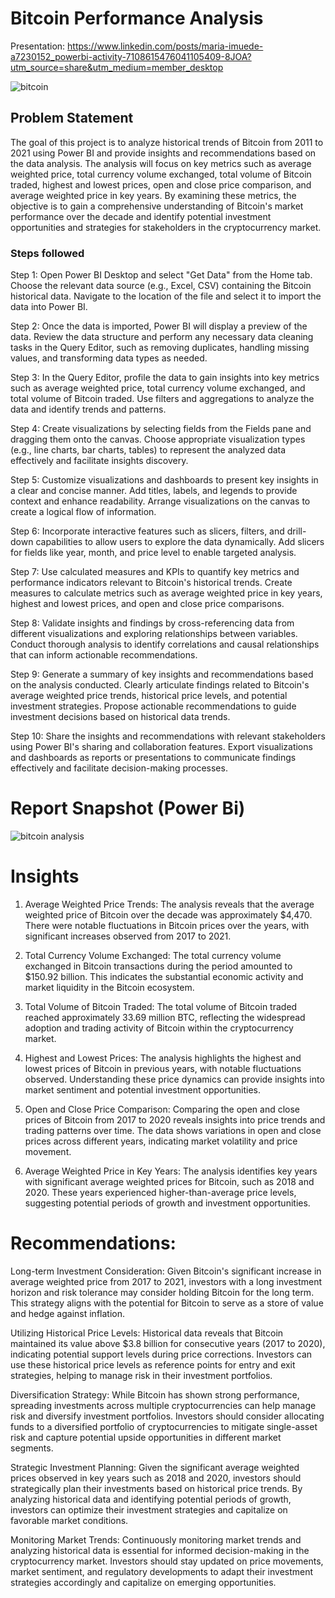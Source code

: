 
# Bitcoin Performance Analysis

Presentation: https://www.linkedin.com/posts/maria-imuede-a7230152_powerbi-activity-7108615476041105409-8JOA?utm_source=share&utm_medium=member_desktop
 

![bitcoin](https://github.com/MariaImuede/Power-Bi/assets/159175444/53b75fd4-f097-41be-95e9-da88da1b9b12)


## Problem Statement

The goal of this project is to analyze historical trends of Bitcoin from 2011 to 2021 using Power BI and provide insights and recommendations based on the data analysis. The analysis will focus on key metrics such as average weighted price, total currency volume exchanged, total volume of Bitcoin traded, highest and lowest prices, open and close price comparison, and average weighted price in key years. By examining these metrics, the objective is to gain a comprehensive understanding of Bitcoin's market performance over the decade and identify potential investment opportunities and strategies for stakeholders in the cryptocurrency market.

### Steps followed 


Step 1: Open Power BI Desktop and select "Get Data" from the Home tab. Choose the relevant data source (e.g., Excel, CSV) containing the Bitcoin historical data. Navigate to the location of the file and select it to import the data into Power BI.

Step 2: Once the data is imported, Power BI will display a preview of the data. Review the data structure and perform any necessary data cleaning tasks in the Query Editor, such as removing duplicates, handling missing values, and transforming data types as needed.

Step 3: In the Query Editor, profile the data to gain insights into key metrics such as average weighted price, total currency volume exchanged, and total volume of Bitcoin traded. Use filters and aggregations to analyze the data and identify trends and patterns.

Step 4: Create visualizations by selecting fields from the Fields pane and dragging them onto the canvas. Choose appropriate visualization types (e.g., line charts, bar charts, tables) to represent the analyzed data effectively and facilitate insights discovery.

Step 5: Customize visualizations and dashboards to present key insights in a clear and concise manner. Add titles, labels, and legends to provide context and enhance readability. Arrange visualizations on the canvas to create a logical flow of information.

Step 6: Incorporate interactive features such as slicers, filters, and drill-down capabilities to allow users to explore the data dynamically. Add slicers for fields like year, month, and price level to enable targeted analysis.

Step 7: Use calculated measures and KPIs to quantify key metrics and performance indicators relevant to Bitcoin's historical trends. Create measures to calculate metrics such as average weighted price in key years, highest and lowest prices, and open and close price comparisons.

Step 8: Validate insights and findings by cross-referencing data from different visualizations and exploring relationships between variables. Conduct thorough analysis to identify correlations and causal relationships that can inform actionable recommendations.

Step 9: Generate a summary of key insights and recommendations based on the analysis conducted. Clearly articulate findings related to Bitcoin's average weighted price trends, historical price levels, and potential investment strategies. Propose actionable recommendations to guide investment decisions based on historical data trends.

Step 10: Share the insights and recommendations with relevant stakeholders using Power BI's sharing and collaboration features. Export visualizations and dashboards as reports or presentations to communicate findings effectively and facilitate decision-making processes.
           
# Report Snapshot (Power Bi)

![bitcoin analysis](https://github.com/MariaImuede/Power-Bi/assets/159175444/407de276-93b0-474c-8b43-6944025446ab)


# Insights

1. Average Weighted Price Trends: The analysis reveals that the average weighted price of Bitcoin over the decade was approximately $4,470. There were notable fluctuations in Bitcoin prices over the years, with significant increases observed from 2017 to 2021.

2. Total Currency Volume Exchanged: The total currency volume exchanged in Bitcoin transactions during the period amounted to $150.92 billion. This indicates the substantial economic activity and market liquidity in the Bitcoin ecosystem.

3. Total Volume of Bitcoin Traded: The total volume of Bitcoin traded reached approximately 33.69 million BTC, reflecting the widespread adoption and trading activity of Bitcoin within the cryptocurrency market.

4. Highest and Lowest Prices: The analysis highlights the highest and lowest prices of Bitcoin in previous years, with notable fluctuations observed. Understanding these price dynamics can provide insights into market sentiment and potential investment opportunities.

5. Open and Close Price Comparison: Comparing the open and close prices of Bitcoin from 2017 to 2020 reveals insights into price trends and trading patterns over time. The data shows variations in open and close prices across different years, indicating market volatility and price movement.

6. Average Weighted Price in Key Years: The analysis identifies key years with significant average weighted prices for Bitcoin, such as 2018 and 2020. These years experienced higher-than-average price levels, suggesting potential periods of growth and investment opportunities.

# Recommendations:
Long-term Investment Consideration: Given Bitcoin's significant increase in average weighted price from 2017 to 2021, investors with a long investment horizon and risk tolerance may consider holding Bitcoin for the long term. This strategy aligns with the potential for Bitcoin to serve as a store of value and hedge against inflation.

Utilizing Historical Price Levels: Historical data reveals that Bitcoin maintained its value above $3.8 billion for consecutive years (2017 to 2020), indicating potential support levels during price corrections. Investors can use these historical price levels as reference points for entry and exit strategies, helping to manage risk in their investment portfolios.

Diversification Strategy: While Bitcoin has shown strong performance, spreading investments across multiple cryptocurrencies can help manage risk and diversify investment portfolios. Investors should consider allocating funds to a diversified portfolio of cryptocurrencies to mitigate single-asset risk and capture potential upside opportunities in different market segments.

Strategic Investment Planning: Given the significant average weighted prices observed in key years such as 2018 and 2020, investors should strategically plan their investments based on historical price trends. By analyzing historical data and identifying potential periods of growth, investors can optimize their investment strategies and capitalize on favorable market conditions.

Monitoring Market Trends: Continuously monitoring market trends and analyzing historical data is essential for informed decision-making in the cryptocurrency market. Investors should stay updated on price movements, market sentiment, and regulatory developments to adapt their investment strategies accordingly and capitalize on emerging opportunities.



